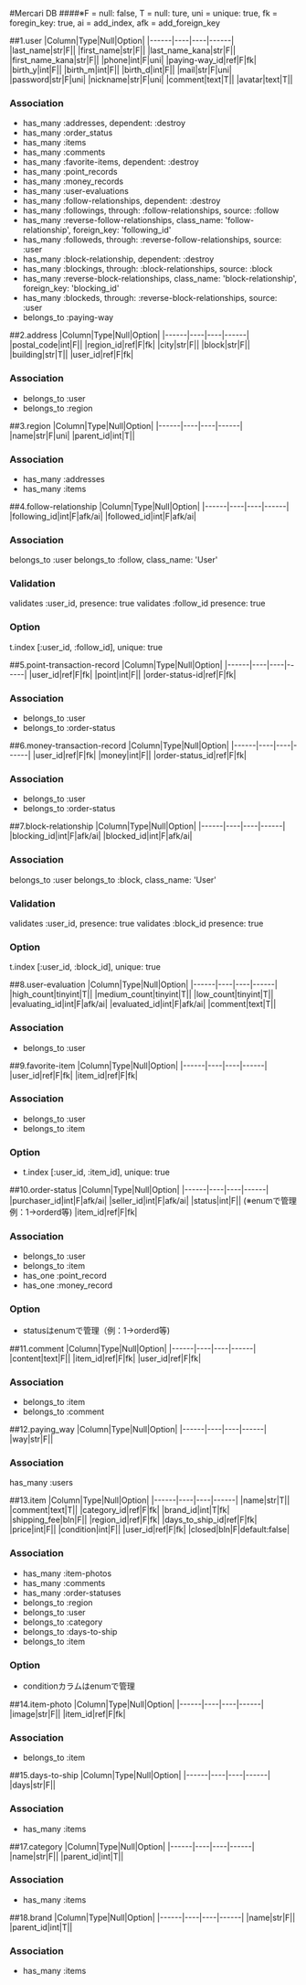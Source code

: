 #Mercari DB
####※F = null: false, T = null: ture, uni = unique: true, fk = foregin_key: true, ai = add_index, afk = add_foreign_key

##1.user
|Column|Type|Null|Option|
|------|----|----|------|
|last_name|str|F||
|first_name|str|F||
|last_name_kana|str|F||
|first_name_kana|str|F||
|phone|int|F|uni|
|paying-way_id|ref|F|fk|
|birth_y|int|F||
|birth_m|int|F||
|birth_d|int|F||
|mail|str|F|uni|
|password|str|F|uni|
|nickname|str|F|uni|
|comment|text|T||
|avatar|text|T||
### Association
- has_many :addresses, dependent: :destroy
- has_many :order_status
- has_many :items
- has_many :comments
- has_many :favorite-items, dependent: :destroy
- has_many :point_records
- has_many :money_records
- has_many :user-evaluations
- has_many :follow-relationships, dependent: :destroy
- has_many :followings, through: :follow-relationships, source: :follow
- has_many :reverse-follow-relationships, class_name: 'follow-relationship', foreign_key: 'following_id'
- has_many :followeds, through: :reverse-follow-relationships, source: :user
- has_many :block-relationship, dependent: :destroy
- has_many :blockings, through: :block-relationships, source: :block
- has_many :reverse-block-relationships, class_name: 'block-relationship', foreign_key: 'blocking_id'
- has_many :blockeds, through: :reverse-block-relationships, source: :user
- belongs_to :paying-way


##2.address
|Column|Type|Null|Option|
|------|----|----|------|
|postal_code|int|F||
|region_id|ref|F|fk|
|city|str|F||
|block|str|F||
|building|str|T||
|user_id|ref|F|fk|
### Association
- belongs_to :user
- belongs_to :region

##3.region
|Column|Type|Null|Option|
|------|----|----|------|
|name|str|F|uni|
|parent_id|int|T||
### Association
- has_many :addresses
- has_many :items

##4.follow-relationship
|Column|Type|Null|Option|
|------|----|----|------|
|following_id|int|F|afk/ai|
|followed_id|int|F|afk/ai|
### Association
belongs_to :user
belongs_to :follow, class_name: 'User'
### Validation
validates :user_id, presence: true
validates :follow_id presence: true
### Option
t.index [:user_id, :follow_id], unique: true

##5.point-transaction-record
|Column|Type|Null|Option|
|------|----|----|------|
|user_id|ref|F|fk|
|point|int|F||
|order-status-id|ref|F|fk|
### Association
- belongs_to :user
- belongs_to :order-status

##6.money-transaction-record
|Column|Type|Null|Option|
|------|----|----|------|
|user_id|ref|F|fk|
|money|int|F||
|order-status_id|ref|F|fk|
### Association
- belongs_to :user
- belongs_to :order-status

##7.block-relationship
|Column|Type|Null|Option|
|------|----|----|------|
|blocking_id|int|F|afk/ai|
|blocked_id|int|F|afk/ai|
### Association
belongs_to :user
belongs_to :block, class_name: 'User'
### Validation
validates :user_id, presence: true
validates :block_id presence: true
### Option
t.index [:user_id, :block_id], unique: true

##8.user-evaluation
|Column|Type|Null|Option|
|------|----|----|------|
|high_count|tinyint|T||
|medium_count|tinyint|T||
|low_count|tinyint|T||
|evaluating_id|int|F|afk/ai|
|evaluated_id|int|F|afk/ai|
|comment|text|T||
### Association
- belongs_to :user

##9.favorite-item
|Column|Type|Null|Option|
|------|----|----|------|
|user_id|ref|F|fk|
|item_id|ref|F|fk|
### Association
- belongs_to :user
- belongs_to :item
### Option
- t.index [:user_id, :item_id], unique: true

##10.order-status
|Column|Type|Null|Option|
|------|----|----|------|
|purchaser_id|int|F|afk/ai|
|seller_id|int|F|afk/ai|
|status|int|F|| (※enumで管理 例：1→orderd等)
|item_id|ref|F|fk|
### Association
- belongs_to :user
- belongs_to :item
- has_one :point_record
- has_one :money_record
### Option
- statusはenumで管理（例：1→orderd等)

##11.comment
|Column|Type|Null|Option|
|------|----|----|------|
|content|text|F||
|item_id|ref|F|fk|
|user_id|ref|F|fk|
### Association
- belongs_to :item
- belongs_to :comment

##12.paying_way
|Column|Type|Null|Option|
|------|----|----|------|
|way|str|F||
### Association
has_many :users

##13.item
|Column|Type|Null|Option|
|------|----|----|------|
|name|str|T||
|comment|text|T||
|category_id|ref|F|fk|
|brand_id|int|T|fk|
|shipping_fee|bln|F||
|region_id|ref|F|fk|
|days_to_ship_id|ref|F|fk|
|price|int|F||
|condition|int|F||
|user_id|ref|F|fk|
|closed|bln|F|default:false|
### Association
- has_many :item-photos
- has_many :comments
- has_many :order-statuses
- belongs_to :region
- belongs_to :user
- belongs_to :category
- belongs_to :days-to-ship
- belongs_to :item
### Option
- conditionカラムはenumで管理

##14.item-photo
|Column|Type|Null|Option|
|------|----|----|------|
|image|str|F||
|item_id|ref|F|fk|
### Association
- belongs_to :item

##15.days-to-ship
|Column|Type|Null|Option|
|------|----|----|------|
|days|str|F||
### Association
- has_many :items

##17.category
|Column|Type|Null|Option|
|------|----|----|------|
|name|str|F||
|parent_id|int|T||
### Association
- has_many :items

##18.brand
|Column|Type|Null|Option|
|------|----|----|------|
|name|str|F||
|parent_id|int|T||
### Association
- has_many :items
